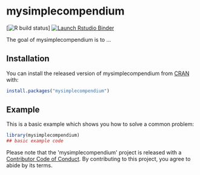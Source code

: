 
# mysimplecompendium

<!-- badges: start -->
[![R build status](https://github.com/ankitapal189/DATA-598-WI20-week-7/workflows/R-CMD-check/badge.svg)]
[![Launch Rstudio Binder](http://mybinder.org/badge_logo.svg)](https://mybinder.org/v2/gh/ankitapal189/DATA-598-WI20-week-7/master?urlpath=rstudio)
<!-- badges: end -->

The goal of mysimplecompendium is to ...

## Installation

You can install the released version of mysimplecompendium from [CRAN](https://CRAN.R-project.org) with:

``` r
install.packages("mysimplecompendium")
```

## Example

This is a basic example which shows you how to solve a common problem:

``` r
library(mysimplecompendium)
## basic example code


```
Please note that the 'mysimplecompendium' project is released with a [Contributor Code of Conduct](CODE_OF_CONDUCT.md). By contributing to this project, you agree to abide by its terms.
